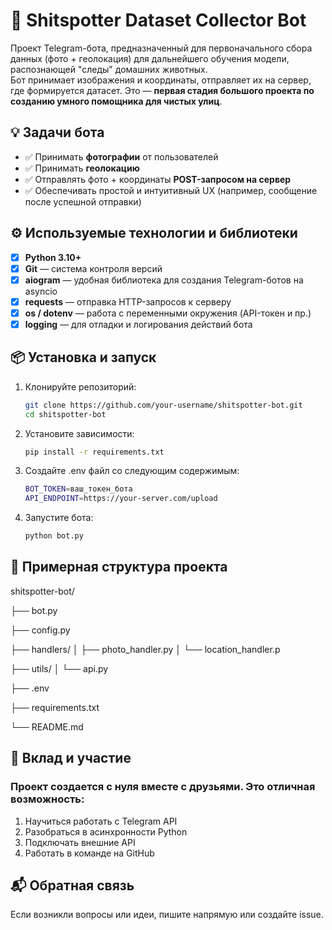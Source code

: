 # 🧻 Shitspotter Dataset Collector Bot

Проект Telegram-бота, предназначенный для первоначального сбора данных (фото + геолокация) для дальнейшего обучения модели, распознающей "следы" домашних животных.  
Бот принимает изображения и координаты, отправляет их на сервер, где формируется датасет. Это — **первая стадия большого проекта по созданию умного помощника для чистых улиц**.

## 💡 Задачи бота
- ✅ Принимать **фотографии** от пользователей
- ✅ Принимать **геолокацию**
- ✅ Отправлять фото + координаты **POST-запросом на сервер**
- ✅ Обеспечивать простой и интуитивный UX (например, сообщение после успешной отправки)

## ⚙️ Используемые технологии и библиотеки
- [x] **Python 3.10+**
- [x] **Git** — система контроля версий
- [x] **aiogram** — удобная библиотека для создания Telegram-ботов на asyncio
- [x] **requests** — отправка HTTP-запросов к серверу
- [x] **os / dotenv** — работа с переменными окружения (API-токен и пр.)
- [x] **logging** — для отладки и логирования действий бота

## 📦 Установка и запуск
1. Клонируйте репозиторий:
   ```bash
   git clone https://github.com/your-username/shitspotter-bot.git
   cd shitspotter-bot
   ```
2. Установите зависимости:
   ```bash
   pip install -r requirements.txt
   ```
3. Создайте .env файл со следующим содержимым:
   ```bash
   BOT_TOKEN=ваш_токен_бота
   API_ENDPOINT=https://your-server.com/upload
   ```
4. Запустите бота:
   ```bash
   python bot.py
   ```
## 📁 Примерная структура проекта

shitspotter-bot/

├── bot.py

├── config.py

├── handlers/
│   ├── photo_handler.py
│   └── location_handler.p

├── utils/
│   └── api.py

├── .env

├── requirements.txt

└── README.md

## 🤝 Вклад и участие

### Проект создается с нуля вместе с друзьями. Это отличная возможность:

1. Научиться работать с Telegram API
2. Разобраться в асинхронности Python
3. Подключать внешние API
4. Работать в команде на GitHub

## 📬 Обратная связь
Если возникли вопросы или идеи, пишите напрямую или создайте issue.




